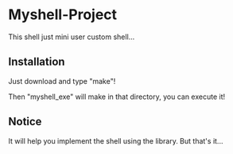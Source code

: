 # Myshell-Project

This shell just mini user custom shell...

Installation
-----
Just download and type "make"!

Then "myshell_exe" will make in that directory, you can execute it!

Notice
-------
It will help you implement the shell using the library.
But that's it...
